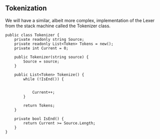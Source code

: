 ## Tokenization

We will have a similar, albeit more complex, implementation of the Lexer from the stack machine called the Tokenizer class. 

```
public class Tokenizer {
    private readonly string Source;
    private readonly List<Token> Tokens = new();
    private int Current = 0;

    public Tokenizer(string source) {
        Source = source;
    }

    public List<Token> Tokenize() {
        while (!IsEnd()) {
            

            Current++;
        }

        return Tokens;
    }

    private bool IsEnd() {
        return Current >= Source.Length;
    }
}
```